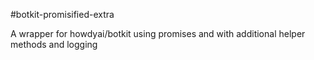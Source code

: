 #botkit-promisified-extra

A wrapper for howdyai/botkit using promises and with additional helper methods and logging
